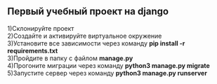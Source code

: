 <h2> Первый учебный проект на django </h2>
<div> 1)Склонируйте проект </div>
<div> 2)Создайте и активируйте виртуальное окружение</div>
<div> 3)Установите все зависимости через команду <b>pip install -r requirements.txt</b><div>
<div> 3)Пройдите в папку с файлом <b>manage.py</b></div>
<div> 4)Прогоните миграции через команду <b>python3 manage.py migrate</b></div>
<div> 5)Запустите сервер через команду <b>python3 manage.py runserver</b></div>
